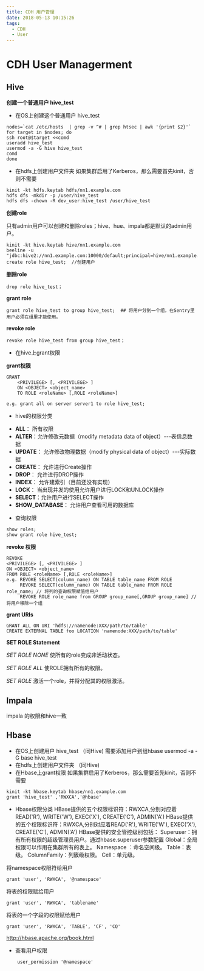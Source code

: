 ```yaml
---
title: CDH 用户管理
date: 2018-05-13 10:15:26
tags: 
  - CDH
  - User
---
```

# CDH User Managerment

## Hive

**创建一个普通用户 hive_test**

- 在OS上创建这个普通用户 hive_test

```	
nodes=`cat /etc/hosts  | grep -v ^# | grep htsec | awk '{print $2}'`
for target in $nodes; do
ssh root@$target <<comd
useradd hive_test
usermod -a -G hive hive_test
comd
done
```
<!-- more -->
- 在hdfs上创建用户文件夹
  如果集群启用了Kerberos，那么需要首先kinit，否则不需要   
	
```
kinit -kt hdfs.keytab hdfs/nn1.example.com
hdfs dfs -mkdir -p /user/hive_test
hdfs dfs -chown -R dev_user:hive_test /user/hive_test
```
	
**创建role**

只有admin用户可以创建和删除roles；hive、hue、impala都是默认的admin用户。

```
kinit -kt hive.keytab hive/nn1.example.com 
beeline -u "jdbc:hive2://nn1.example.com:10000/default;principal=hive/nn1.example.com@EXAMPLE.COM"
create role hive_test;  //创建用户 
```

**删除role**

	drop role hive_test；
	
**grant role**

	grant role hive_test to group hive_test;  ## 将用户分到一个组，在Sentry里用户必须在组里才能使用。
**revoke role**

	revoke role hive_test from group hive_test；

- 在hive上grant权限

**grant权限**

```
GRANT    
    <PRIVILEGE> [, <PRIVILEGE> ]    
    ON <OBJECT> <object_name>    
    TO ROLE <roleName> [,ROLE <roleName>]

e.g. grant all on server server1 to role hive_test;
```

- hive的权限分类

* **ALL**： 所有权限
* **ALTER**：允许修改元数据（modify metadata data of  object）---表信息数据
* **UPDATE**： 允许修改物理数据（modify physical data of  object）---实际数据
* **CREATE**： 允许进行Create操作
* **DROP**： 允许进行DROP操作
* **INDEX**： 允许建索引（目前还没有实现）
* **LOCK**： 当出现并发的使用允许用户进行LOCK和UNLOCK操作
* **SELECT**：允许用户进行SELECT操作
* **SHOW_DATABASE**： 允许用户查看可用的数据库

- 查询权限

```
show roles;
show grant role hive_test;
```
**revoke 权限**

	REVOKE    
    <PRIVILEGE> [, <PRIVILEGE> ]    
    ON <OBJECT> <object_name>    
    FROM ROLE <roleName> [,ROLE <roleName>]
	e.g. REVOKE SELECT(column_name) ON TABLE table_name FROM ROLE 
	     REVOKE SELECT(column_name) ON TABLE table_name FROM ROLE role_name; // 将列的查询权限赋值给用户
	     REVOKE ROLE role_name from GROUP group_name[,GROUP group_name] // 将用户移除一个组


**grant URIs**
	
	GRANT ALL ON URI 'hdfs://namenode:XXX/path/to/table'
	CREATE EXTERNAL TABLE foo LOCATION 'namenode:XXX/path/to/table'


**SET ROLE Statement**

*SET ROLE NONE*
   使所有的role变成非活动状态。

*SET ROLE ALL*
   使ROLE拥有所有的权限。

*SET ROLE <role name>*
   激活一个role，并将分配其的权限激活。


## Impala
impala 的权限和hive一致

## Hbase
- 在OS上创建用户 hive_test （同Hive)
	需要添加用户到组hbase
	usermod -a -G base hive_test
- 在hdfs上创建用户文件夹 （同Hive)
- 在Hbase上grant权限
	如果集群启用了Kerberos，那么需要首先kinit，否则不需要 
```
kinit -kt hbase.keytab hbase/nn1.example.com
grant 'hive_test' ,'RWXCA','@hbase'
```
- Hbase权限分类
  HBase提供的五个权限标识符：RWXCA,分别对应着READ('R'), WRITE('W'), EXEC('X'), CREATE('C'), ADMIN('A')
   HBase提供的五个权限标识符：RWXCA,分别对应着READ('R'), WRITE('W'), EXEC('X'), CREATE('C'), ADMIN('A')
HBase提供的安全管控级别包括：
Superuser：拥有所有权限的超级管理员用户。通过hbase.superuser参数配置
Global：全局权限可以作用在集群所有的表上。
Namespace ：命名空间级。
Table：表级。
ColumnFamily：列簇级权限。
Cell：单元级。
	
将namespace权限符给用户
    
    grant 'user', 'RWXCA', '@namespace'
将表的权限赋给用户

    grant 'user', 'RWXCA', 'tablename'
将表的一个字段的权限赋给用户
    
    grant 'user', 'RWXCA', 'TABLE', 'CF', 'CQ'
http://hbase.apache.org/book.html

- 查看用户权限
```
    user_permission '@namespace'
```
